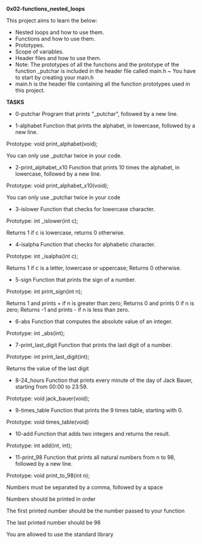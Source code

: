 **0x02-functions_nested_loops**

This project aims to learn the below:

* Nested loops and how to use them.
* Functions and how to use them.
* Prototypes.
* Scope of variables.
* Header files and how to use them.
* Note: The prototypes of all the functions and the prototype of the function _putchar is included in the header file called main.h ~ You have to start by creating your main.h
* main.h is the header file containing all the function prototypes used in this project.

**TASKS**

* 0-putchar
Program that prints "_putchar", followed by a new line.

* 1-alphabet
Function that prints the alphabet, in lowercase, followed by a new line.

Prototype: void print_alphabet(void);

You can only use _putchar twice in your code.

* 2-print_alphabet_x10
Function that prints 10 times the alphabet, in lowercase, followed by a new line.

Prototype: void print_alphabet_x10(void);

You can only use _putchar twice in your code

* 3-islower
Function that checks for lowercase character.

Prototype: int _islower(int c);

Returns 1 if c is lowercase, returns 0 otherwise.

* 4-isalpha
Function that checks for alphabetic character.

Prototype: int _isalpha(int c);

Returns 1 if c is a letter, lowercase or uppercase; Returns 0 otherwise.

* 5-sign
Function that prints the sign of a number.

Prototype: int print_sign(int n);

Returns 1 and prints + if n is greater than zero; Returns 0 and prints 0 if n is zero; Returns -1 and prints - if n is less than zero.

* 6-abs
Function that computes the absolute value of an integer.

Prototype: int _abs(int);

* 7-print_last_digit
Function that prints the last digit of a number.

Prototype: int print_last_digit(int);

Returns the value of the last digit

* 8-24_hours
Function that prints every minute of the day of Jack Bauer, starting from 00:00 to 23:59.

Prototype: void jack_bauer(void);

* 9-times_table
Function that prints the 9 times table, starting with 0.

Prototype: void times_table(void)

* 10-add
Function that adds two integers and returns the result.

Prototype: int add(int, int);

* 11-print_98
Function that prints all natural numbers from n to 98, followed by a new line.

Prototype: void print_to_98(int n);

Numbers must be separated by a comma, followed by a space

Numbers should be printed in order

The first printed number should be the number passed to your function

The last printed number should be 98

You are allowed to use the standard library





